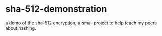 # sha-512-demonstration

a demo of the sha-512 encryption, a small project to help teach my peers about hashing.
